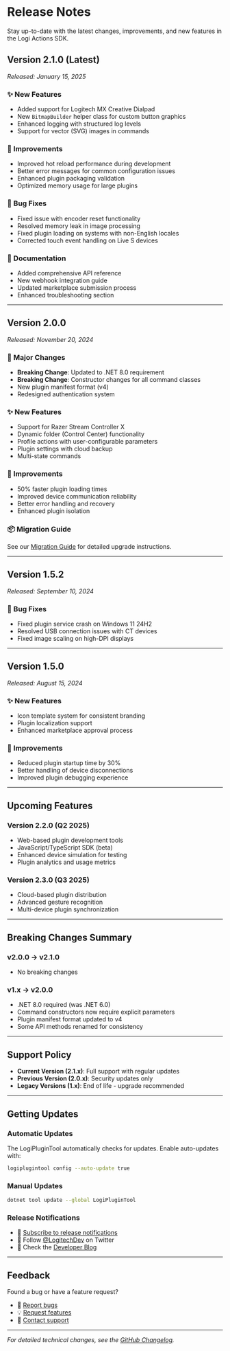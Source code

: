 # Release Notes

Stay up-to-date with the latest changes, improvements, and new features in the Logi Actions SDK.

## Version 2.1.0 (Latest)
*Released: January 15, 2025*

### ✨ New Features
- Added support for Logitech MX Creative Dialpad
- New `BitmapBuilder` helper class for custom button graphics
- Enhanced logging with structured log levels
- Support for vector (SVG) images in commands

### 🔧 Improvements
- Improved hot reload performance during development
- Better error messages for common configuration issues
- Enhanced plugin packaging validation
- Optimized memory usage for large plugins

### 🐛 Bug Fixes
- Fixed issue with encoder reset functionality
- Resolved memory leak in image processing
- Fixed plugin loading on systems with non-English locales
- Corrected touch event handling on Live S devices

### 📖 Documentation
- Added comprehensive API reference
- New webhook integration guide
- Updated marketplace submission process
- Enhanced troubleshooting section

---

## Version 2.0.0
*Released: November 20, 2024*

### 🚀 Major Changes
- **Breaking Change**: Updated to .NET 8.0 requirement
- **Breaking Change**: Constructor changes for all command classes
- New plugin manifest format (v4)
- Redesigned authentication system

### ✨ New Features
- Support for Razer Stream Controller X
- Dynamic folder (Control Center) functionality
- Profile actions with user-configurable parameters
- Plugin settings with cloud backup
- Multi-state commands

### 🔧 Improvements
- 50% faster plugin loading times
- Improved device communication reliability
- Better error handling and recovery
- Enhanced plugin isolation

### 📦 Migration Guide
See our [Migration Guide](./api-reference.md#migration-guide) for detailed upgrade instructions.

---

## Version 1.5.2
*Released: September 10, 2024*

### 🐛 Bug Fixes
- Fixed plugin service crash on Windows 11 24H2
- Resolved USB connection issues with CT devices
- Fixed image scaling on high-DPI displays

---

## Version 1.5.0
*Released: August 15, 2024*

### ✨ New Features
- Icon template system for consistent branding
- Plugin localization support
- Enhanced marketplace approval process

### 🔧 Improvements
- Reduced plugin startup time by 30%
- Better handling of device disconnections
- Improved plugin debugging experience

---

## Upcoming Features

### Version 2.2.0 (Q2 2025)
- Web-based plugin development tools
- JavaScript/TypeScript SDK (beta)
- Enhanced device simulation for testing
- Plugin analytics and usage metrics

### Version 2.3.0 (Q3 2025)
- Cloud-based plugin distribution
- Advanced gesture recognition
- Multi-device plugin synchronization

---

## Breaking Changes Summary

### v2.0.0 → v2.1.0
- No breaking changes

### v1.x → v2.0.0
- .NET 8.0 required (was .NET 6.0)
- Command constructors now require explicit parameters
- Plugin manifest format updated to v4
- Some API methods renamed for consistency

---

## Support Policy

- **Current Version (2.1.x)**: Full support with regular updates
- **Previous Version (2.0.x)**: Security updates only
- **Legacy Versions (1.x)**: End of life - upgrade recommended

---

## Getting Updates

### Automatic Updates
The LogiPluginTool automatically checks for updates. Enable auto-updates with:
```bash
logiplugintool config --auto-update true
```

### Manual Updates
```bash
dotnet tool update --global LogiPluginTool
```

### Release Notifications
- 📧 [Subscribe to release notifications](https://developer.logitech.com/notifications)
- 📱 Follow [@LogitechDev](https://twitter.com/LogitechDev) on Twitter
- 📰 Check the [Developer Blog](https://developer.logitech.com/blog)

---

## Feedback

Found a bug or have a feature request?
- 🐛 [Report bugs](https://github.com/logitech/actions-sdk/issues)
- 💡 [Request features](https://github.com/logitech/actions-sdk/discussions)
- 📧 [Contact support](./support.md)

---

*For detailed technical changes, see the [GitHub Changelog](https://github.com/logitech/actions-sdk/blob/main/CHANGELOG.md).*